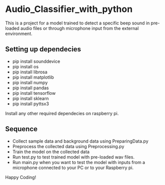 # Audio_Classifier_with_python
This is a project for a model trained to detect a specific beep sound in pre-loaded audio files or through microphone input from the external environment.

## Setting up dependecies
- pip install sounddevice
- pip install os
- pip install librosa
- pip install matplotlib
- pip install numpy
- pip install pandas
- pip install tensorflow
- pip install sklearn
- pip install pyttsx3

Install any other required dependecies on raspberry pi.

## Sequence
- Collect sample data and background data using PreparingData.py
- Preprocess the collected data using Preprocessing.py
- Train the model on the collected data
- Run test.py to test trained model with pre-loaded wav files.
- Run main.py when you want to test the model with inputs from a microphone connected to your PC or to your Raspberry pi.

Happy Coding!
